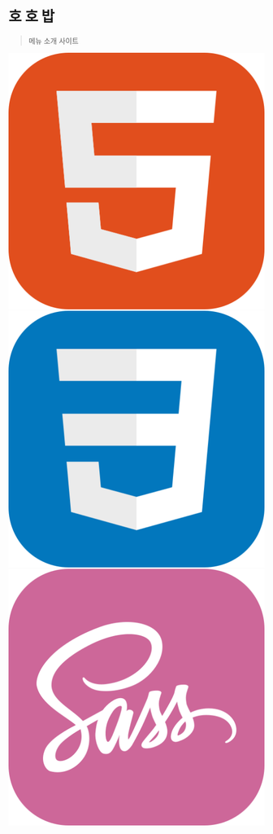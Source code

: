 # 호 호 밥

> 메뉴 소개 사이트

<img src="./assets/HTML.svg" alt="HTML5">
<img src="./assets/CSS.svg" alt="CSS3">
<img src="./assets/Sass.svg" alt="SASS">
